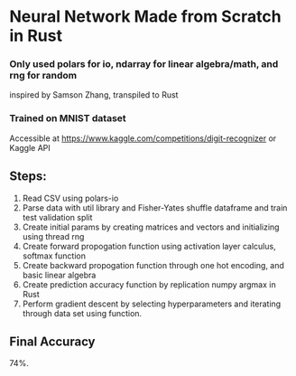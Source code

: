 # Neural Network Made from Scratch in Rust
### Only used polars for io, ndarray for linear algebra/math, and rng for random

inspired by Samson Zhang, transpiled to Rust

### Trained on MNIST dataset
Accessible at https://www.kaggle.com/competitions/digit-recognizer or Kaggle API

## Steps:
1. Read CSV using polars-io
2. Parse data with util library and Fisher-Yates shuffle dataframe and train test validation split
3. Create initial params by creating matrices and vectors and initializing using thread rng
4. Create forward propogation function using activation layer calculus, softmax function
5. Create backward propogation function through one hot encoding, and basic linear algebra
6. Create prediction accuracy function by replication numpy argmax in Rust
7. Perform gradient descent by selecting hyperparameters and iterating through data set using function.

## Final Accuracy
74%.
